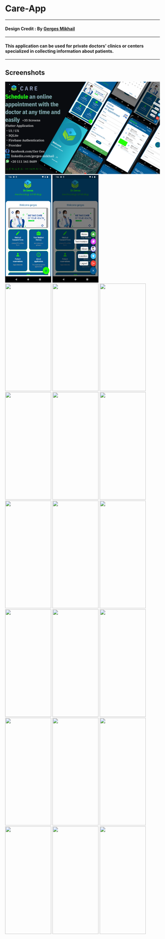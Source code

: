 # Care-App
-------------
#### Design Credit : By  [Gerges Mikhail](https://www.linkedin.com/in/gerges-mikhail-8578661ba/)
-------------
#### This application can be used for private doctors' clinics or centers specialized in collecting information about patients.
-------------  
## Screenshots  
<img src="assets/Cover.png" width="600" height="300" />
<img src="assets/1.png" width="150" height="350" />
<img src="assets/2.png" width="150" height="350" />
<br>
<img src="assets/Screenshot_20230130-194343.jpg" width="150" height="350" />
<img src="assets/Screenshot_20230130-194404.jpg" width="150" height="350" />
<img src="assets/Screenshot_20230130-194417.jpg" width="150" height="350" />
<img src="assets/Screenshot_20230130-194508.jpg" width="150" height="350" />
<img src="assets/Screenshot_20230130-194516.jpg" width="150" height="350" />
<img src="assets/Screenshot_20230130-194528.jpg" width="150" height="350" />
<img src="assets/Screenshot_20230130-194325.jpg" width="150" height="350" />
<img src="assets/Screenshot_20230130-194329.jpg" width="150" height="350" />
<img src="assets/Screenshot_20230130-194343.jpg" width="150" height="350" />
<img src="assets/Screenshot_20230130-194404.jpg" width="150" height="350" />
<img src="assets/Screenshot_20230130-194417.jpg" width="150" height="350" />
<img src="assets/Screenshot_20230130-194508.jpg" width="150" height="350" />
<img src="assets/Screenshot_20230130-194516.jpg" width="150" height="350" />
<img src="assets/Screenshot_20230130-194528.jpg" width="150" height="350" />
<img src="assets/Screenshot_20230130-194325.jpg" width="150" height="350" />
<img src="assets/Screenshot_20230130-194329.jpg" width="150" height="350" />
<img src="assets/Screenshot_20230130-194343.jpg" width="150" height="350" />
<img src="assets/Screenshot_20230130-194404.jpg" width="150" height="350" />
</br>
